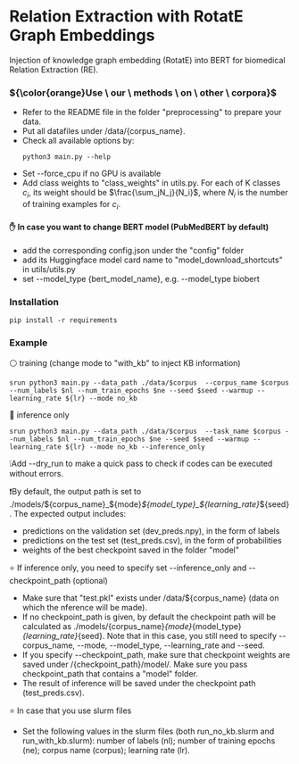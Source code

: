 # Relation Extraction with RotatE Graph Embeddings

Injection of knowledge graph embedding (RotatE) into BERT for biomedical Relation Extraction (RE).

### ${\color{orange}Use \ our \ methods \ on \ other \ corpora}$

- Refer to the README file in the folder "preprocessing" to prepare your data.
- Put all datafiles under /data/{corpus_name}.
- Check all available options by:
  ```
  python3 main.py --help
  ```
- Set --force_cpu if no GPU is available
- Add class weights to "class_weights" in utils.py. For each of K classes $c_i$, its weight should be $\frac{\sum_jN_j}{N_i}$, where $N_i$ is the number of training examples for $c_i$.

#### :raised_hand: In case you want to change BERT model (PubMedBERT by default)

- add the corresponding config.json under the "config" folder
- add its Huggingface model card name to "model_download_shortcuts" in utils/utils.py
- set --model_type {bert_model_name}, e.g. --model_type biobert

### Installation
```
pip install -r requirements
```

### Example

:white_circle: training (change mode to "with_kb" to inject KB information)
```
srun python3 main.py --data_path ./data/$corpus  --corpus_name $corpus --num_labels $nl --num_train_epochs $ne --seed $seed --warmup --learning_rate ${lr} --mode no_kb
```

:red_circle: inference only
```
srun python3 main.py --data_path ./data/$corpus  --task_name $corpus --num_labels $nl --num_train_epochs $ne --seed $seed --warmup --learning_rate ${lr} --mode no_kb --inference_only
```
❕Add --dry_run to make a quick pass to check if codes can be executed without errors.

❗By default, the output path is set to ./models/${corpus_name}_${mode}_${model_type}_${learning_rate}_${seed}. The expected output includes:

- predictions on the validation set (dev_preds.npy), in the form of labels
- predictions on the test set (test_preds.csv), in the form of probabilities
- weights of the best checkpoint saved in the folder "model"

:star: If inference only, you need to specify set --inference_only and --checkpoint_path (optional) 

- Make sure that "test.pkl" exists under /data/${corpus_name} (data on which the nference will be made).
- If no checkpoint_path is given, by default the checkpoint path will be calculated as ./models/{corpus_name}_{mode}_{model_type}_{learning_rate}_{seed}. Note that in this case, you still need to specify --corpus_name, --mode, --model_type, --learning_rate and --seed.
- If you specify --checkpoint_path, make sure that checkpoint weights are saved under /{checkpoint_path}/model/. Make sure you pass checkpoint_path that contains a "model" folder.  
- The result of inference will be saved under the checkpoint path (test_preds.csv).  

:star: In case that you use slurm files
- Set the following values in the slurm files (both run_no_kb.slurm and run_with_kb.slurm): number of labels (nl); number of training epochs (ne); corpus name (corpus); learning rate (lr). 

